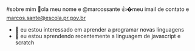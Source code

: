 #sobre mim
👋ola meu nome e @marcossante
:+1:�meu imail de contato e marcos.sante@escola.pr.gov.br
- 👀  eu estou interessado em aprender a programar novas linguagens 
-  🌱 eu estou aprendendo recentemente a  linguagem de javascript e scratch
 
